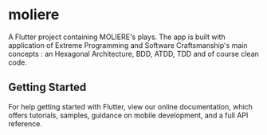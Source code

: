 # moliere

A Flutter project containing MOLIERE's plays. The app is built with application of Extreme Programming and Software Craftsmanship's main concepts : an Hexagonal Architecture, BDD, ATDD, TDD and of course clean code.

## Getting Started

For help getting started with Flutter, view our online documentation, which offers tutorials, samples, guidance on mobile development, and a full API reference.
